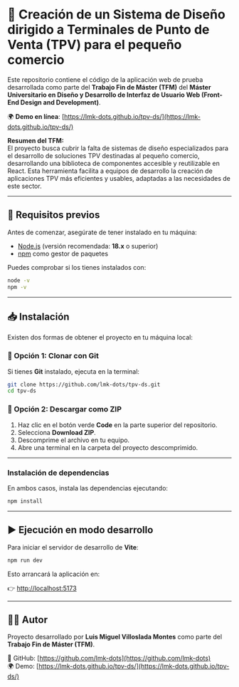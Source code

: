# 📘 Creación de un Sistema de Diseño dirigido a Terminales de Punto de Venta (TPV) para el pequeño comercio

Este repositorio contiene el código de la aplicación web de prueba desarrollada como parte del **Trabajo Fin de Máster (TFM)** del **Máster Universitario en Diseño y Desarrollo de Interfaz de Usuario Web (Front-End Design and Development)**.  

🌍 **Demo en línea**: [https://lmk-dots.github.io/tpv-ds/](https://lmk-dots.github.io/tpv-ds/)

**Resumen del TFM:**  
El proyecto busca cubrir la falta de sistemas de diseño especializados para el desarrollo de soluciones TPV destinadas al pequeño comercio, desarrollando una biblioteca de componentes accesible y reutilizable en React. Esta herramienta facilita a equipos de desarrollo la creación de aplicaciones TPV más eficientes y usables, adaptadas a las necesidades de este sector.

---

## 🚀 Requisitos previos

Antes de comenzar, asegúrate de tener instalado en tu máquina:

- [Node.js](https://nodejs.org/) (versión recomendada: **18.x** o superior)  
- [npm](https://www.npmjs.com/) como gestor de paquetes

Puedes comprobar si los tienes instalados con:

```bash
node -v
npm -v
```

---

## 📥 Instalación

Existen dos formas de obtener el proyecto en tu máquina local:

### 🔹 Opción 1: Clonar con Git
Si tienes **Git** instalado, ejecuta en la terminal:

```bash
git clone https://github.com/lmk-dots/tpv-ds.git
cd tpv-ds
```

### 🔹 Opción 2: Descargar como ZIP
1. Haz clic en el botón verde **Code** en la parte superior del repositorio.  
2. Selecciona **Download ZIP**.  
3. Descomprime el archivo en tu equipo.  
4. Abre una terminal en la carpeta del proyecto descomprimido.  

---

### Instalación de dependencias

En ambos casos, instala las dependencias ejecutando:

```bash
npm install
```

---

## ▶️ Ejecución en modo desarrollo

Para iniciar el servidor de desarrollo de **Vite**:

```bash
npm run dev
```

Esto arrancará la aplicación en:

👉 [http://localhost:5173](http://localhost:5173)

---

## 👨‍💻 Autor

Proyecto desarrollado por **Luis Miguel Villoslada Montes** como parte del **Trabajo Fin de Máster (TFM)**.  

🔗 GitHub: [https://github.com/lmk-dots](https://github.com/lmk-dots)  
🌍 Demo: [https://lmk-dots.github.io/tpv-ds/](https://lmk-dots.github.io/tpv-ds/)
